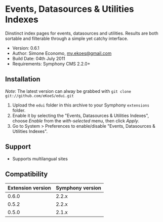 # Events, Datasources & Utilities Indexes

Dinstinct index pages for events, datasources and utilities. Results are both sortable and filterable through a simple yet catchy interface.

- Version: 0.6.1
- Author: Simone Economo, my.ekoes@gmail.com
- Build Date: 04th July 2011
- Requirements: Symphony CMS 2.2.0+

## Installation

_Note_: The latest version can alway be grabbed with `git clone git://github.com/eKoeS/edui.git`

1. Upload the `edui` folder in this archive to your Symphony `extensions` folder.
2. Enable it by selecting the "Events, Datasources & Utilities Indexes", choose _Enable_ from the _with-selected_ menu, then click _Apply_.
3. Go to System > Preferences to enable/disable "Events, Datasources & Utilities Indexes".

## Support

- Supports multilangual sites

## Compatibility

 Extension version | Symphony version
 ----------------- | ----------------
 0.6.0             | 2.2.x
 0.5.2             | 2.2.x
 0.5.0             | 2.1.x
